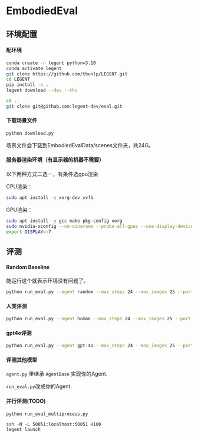 # EmbodiedEval

## 环境配置

#### 配环境

```bash
conda create -n legent python=3.10
conda activate legent
git clone https://github.com/thunlp/LEGENT.git
cd LEGENT
pip install -e .
legent download --dev --thu
```

```bash
cd ..
git clone git@github.com:legent-dev/eval.git
```

#### 下载场景文件

```bash
python download.py
```

场景文件会下载到EmbodiedEvalData/scenes文件夹，共24G。

#### 服务器渲染环境（有显示器的机器不需要）

以下两种方式二选一，有条件选gpu渲染

CPU渲染：

```bash
sudo apt install -y xorg-dev xvfb
```

GPU渲染：

```bash
sudo apt install -y gcc make pkg-config xorg
sudo nvidia-xconfig --no-xinerama --probe-all-gpus --use-display-device=none
export DISPLAY=:7
```


## 评测

#### Random Baseline

能运行这个就表示环境没有问题了。

```bash
python run_eval.py --agent random --max_steps 24 --max_images 25 --port 50051 --test_case_start=0 --all
```

#### 人类评测

```bash
python run_eval.py --agent human --max_steps 24 --max_images 25 --port 50051 --test_case_start=0 --all
```

#### gpt4o评测

```bash
python run_eval.py --agent gpt-4o --max_steps 24 --max_images 25 --port 50051 --test_case_start=0 --all
```

#### 评测其他模型

`agent.py` 里继承 `AgentBase` 实现你的Agent.

`run_eval.py`改成你的Agent.

#### 并行评测(TODO)

```python run_eval_multiprocess.py```


```
ssh -N -L 50051:localhost:50051 H100
legent launch
```